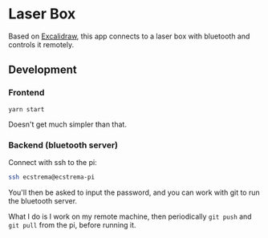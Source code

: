 # Laser Box

Based on [Excalidraw](https://excalidraw.com), this app connects to a laser box with bluetooth and controls it remotely.

## Development

### Frontend

`
yarn start
`

Doesn't get much simpler than that.

### Backend (bluetooth server)

Connect with ssh to the pi:

```bash
ssh ecstrema@ecstrema-pi
```

You'll then be asked to input the password, and you can work with git to run the bluetooth server.

What I do is I work on my remote machine, then periodically `git push` and `git pull` from the pi, before running it.
